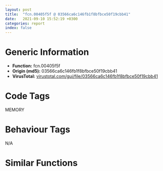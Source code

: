 ```yaml
---
layout: post
title:  "fcn.00405f5f @ 03566ca6c146fb1f8bfbce50f19cbb41"
date:   2021-09-10 15:52:19 +0300
categories: report
index: false
---
```


# Generic Information
- **Function:** fcn.00405f5f
- **Origin (md5):** 03566ca6c146fb1f8bfbce50f19cbb41
- **VirusTotal:** [virustotal.com/gui/file/03566ca6c146fb1f8bfbce50f19cbb41][virustotal_ref]

# Code Tags
<span class="tag" id="MEMORY">MEMORY</span>


# Behaviour Tags
<span class="bhv-tag" id="na">N/A</span>

# Similar Functions
<script type="text/javascript" src="https://www.gstatic.com/charts/loader.js"></script>
<script type="text/javascript">

    google.charts.load('current', {'packages':['corechart']});
    google.charts.setOnLoadCallback(drawChart);

    function drawChart() {
    var data = new google.visualization.DataTable();
        data.addColumn('number', 'X');
        data.addColumn('number', 'Y');
        data.addColumn({type: 'string', role: 'tooltip', 'p': {'html': true}});
        data.addColumn({'type': 'string', 'role': 'style'});
        
        data.addRows([
    [60.0794677734375, 84.57311248779297, '<b><a href="/report/fcn.00405f5f@03566ca6c146fb1f8bfbce50f19cbb41">fcn.00405f5f</a><br>@03566ca6c146fb1f8bfbce50f19cbb41</b><br>', 'point { fill-color: #e0440e; }'],
[19.620500564575195, -24.136106491088867, '<b><a href="/report/fcn.004023aa@90aa43862e75a7f78f2655241632f0e5">fcn.004023aa</a><br>@90aa43862e75a7f78f2655241632f0e5</b><br>', 'null'],
[44.10027313232422, 154.88937377929688, '<b><a href="/report/fcn.00407b2b@7dd153bad1771b9e8d5266a341ebf949">fcn.00407b2b</a><br>@7dd153bad1771b9e8d5266a341ebf949</b><br>', 'null'],
[-27.334705352783203, 61.929141998291016, '<b><a href="/report/fcn.004013c0@562bf33eb57e8c08a86e538e69918c30">fcn.004013c0</a><br>@562bf33eb57e8c08a86e538e69918c30</b><br>', 'null'],
[-15.159810066223145, 192.01890563964844, '<b><a href="/report/fcn.00523c15@da37d90419c1292c0f16cbfd1f66402d">fcn.00523c15</a><br>@da37d90419c1292c0f16cbfd1f66402d</b><br>', 'null'],
[8.308629035949707, 148.5749969482422, '<b><a href="/report/fcn.00405da2@ea9c1e2eeb951a8e6185c6674c228f98">fcn.00405da2</a><br>@ea9c1e2eeb951a8e6185c6674c228f98</b><br>', 'null'],
[21.295780181884766, 70.99803924560547, '<b><a href="/report/fcn.00401def@dd7278b699f8b751b4e28f3abe51fa08">fcn.00401def</a><br>@dd7278b699f8b751b4e28f3abe51fa08</b><br>', 'null'],
[-40.56230926513672, 149.9104461669922, '<b><a href="/report/fcn.0054ec2d@9a2108de6665bf53e42d7cbbbe5a0866">fcn.0054ec2d</a><br>@9a2108de6665bf53e42d7cbbbe5a0866</b><br>', 'null'],
[-35.11776351928711, 100.0277328491211, '<b><a href="/report/fcn.00405d1e@1c48774da6a3dd4bf3ea41716a332c61">fcn.00405d1e</a><br>@1c48774da6a3dd4bf3ea41716a332c61</b><br>', 'null'],
[52.50983428955078, 39.70252227783203, '<b><a href="/report/fcn.00402162@db863ed6a700d7bfd018a178d481bd23">fcn.00402162</a><br>@db863ed6a700d7bfd018a178d481bd23</b><br>', 'null'],
[10.81792163848877, 31.543285369873047, '<b><a href="/report/fcn.004014ba@c765b75e3a5692b4355688c214629643">fcn.004014ba</a><br>@c765b75e3a5692b4355688c214629643</b><br>', 'null'],

        ]);

    var options = {
        title: 'Similarity Plot',
        legend: 'none',
        colors: ['#dedbd9', '#e6693e', '#ec8f6e', '#f3b49f', '#f6c7b6'],
        tooltip: {isHtml: true, trigger: 'both'},
        explorer: {
        actions: ["dragToZoom", "rightClickToReset"],
        },
        chartArea: {
        width: '80%',
        height: '80%'
        },
        width: '100%',
        height: '100%'
    };

    var chart = new google.visualization.ScatterChart(document.getElementById('chart_div'));

    chart.draw(data, options);
    }
    
</script>


<div id="chart_div" style="width: 100%px; height: 100%;"></div>

# Disassembled Code
{% highlight nasm %}

push ebp
mov ebp, esp
sub esp, 0xcc
mov eax, dword[ebp-0x50]
mov ecx, dword[ebp-0x80]
lea eax, [ecx+eax+0x10f]
mov dword[ebp-0x10], eax
mov dword[ebp-0x64], 0xffffffec
mov eax, dword[ebp-0x5c]
add eax, 0x32
mov dword[ebp-0x78], eax
mov dword[ebp-0x50], 0xfffffef3
cmp dword[ebp-0xbc], 0
jne 0x405fa7
cmp dword[ebp-0x30], 0
jbe 0x405fae
cmp dword[ebp-0x80], 0x1ec
je 0x405fae
mov dword[ebp-0x14], 0x5b9
mov eax, dword[ebp-8]
sub eax, dword[ebp-0x24]
add eax, 0x286
mov dword[ebp-0x78], eax
mov eax, dword[ebp-0x80]
sub eax, dword[ebp-0x34]
add eax, 0x3e8
mov dword[ebp-0x84], eax
mov eax, dword[ebp-0x18]
cmp eax, dword[ebp-0x94]
ja 0x405fe0
mov eax, dword[ebp-0x2c]
cmp eax, dword[ebp-0xc]
jne 0x405fe9
mov eax, dword[ebp-0x1c]
sub eax, dword[ebp-0x64]
mov dword[ebp-0x28], eax
mov dword[ebp-8], 0x2d5
mov eax, 0x199
sub eax, dword[ebp-0x90]
mov dword[ebp-0x30], eax
cmp dword[ebp-0x58], 0x1ef
jne 0x40601f
mov eax, dword[ebp-0x64]
cmp eax, dword[ebp-0x18]
jae 0x40601f
mov eax, dword[ebp-0xc]
mov ecx, dword[ebp-0x2c]
lea eax, [ecx+eax+0x119]
mov dword[ebp-0x50], eax
cmp dword[ebp-0xc], 0x19d
je 0x406038
mov eax, dword[ebp-0x78]
cmp eax, dword[ebp-0x48]
jb 0x406043
mov eax, dword[ebp-0x3c]
cmp eax, dword[ebp-0x64]
je 0x406043
mov eax, dword[ebp-0x14]
sub eax, 0xea
mov dword[ebp-0x70], eax
mov eax, dword[ebp-0x88]
cmp eax, dword[ebp-0x34]
jne 0x406068
cmp dword[ebp-0x1c], 0x7d
jbe 0x406068
cmp dword[ebp-0x3c], 0x2f0
jbe 0x406068
mov eax, 0x2a4
sub eax, dword[ebp-0x44]
mov dword[ebp-0x30], eax
mov eax, dword[ebp-0x34]
add eax, 0x1f4
mov dword[ebp-0x40], eax
cmp dword[ebp-0x24], 0x1e4
ja 0x406082
cmp dword[ebp-0x80], 0x7d
jb 0x406089
mov dword[ebp-8], 0x1a6
mov eax, 0x1f9
sub eax, dword[ebp-0x64]
mov dword[ebp-8], eax
mov dword[ebp-0x78], 0x5dc
mov eax, dword[ebp-0x2c]
cmp eax, dword[ebp-0x58]
jne 0x4060b8
cmp dword[ebp-0x84], 0x323
jbe 0x4060b8
push 0x25
pop eax
sub eax, dword[ebp-0x1c]
mov dword[ebp-0xc], eax
mov eax, dword[ebp-0x74]
mov ecx, dword[ebp-0x30]
lea eax, [ecx+eax+0xa8]
mov dword[ebp-0xac], eax
and dword[ebp-0x28], 0
jmp 0x4060d8
mov eax, dword[ebp-0x28]
inc eax
mov dword[ebp-0x28], eax
cmp dword[ebp-0x28], 3
jae 0x4060ee
mov eax, 0x6dd
sub eax, dword[ebp-0x94]
mov dword[ebp-0x3c], eax
jmp 0x4060d1
push 0x40
push 0x3000
push 0xc7d86
push 0
call dword[sym.imp.KERNEL32.dll_VirtualAlloc]
mov dword[ebp-0xb4], eax
mov dword[ebp-0xac], 0xfffffd35
mov eax, dword[ebp-0x5c]
cmp eax, dword[ebp-0x34]
jbe 0x406120
cmp dword[ebp-0x10], 0
jne 0x406127
mov dword[ebp-0x38], 0x2e9
mov eax, dword[ebp-0x50]
cmp eax, dword[ebp-0x1c]
jne 0x406143
cmp dword[ebp-0x30], 0x27a
je 0x406143
mov eax, dword[ebp-0xac]
cmp eax, dword[ebp-0x54]
je 0x40614a
mov dword[ebp-0x2c], 0xfffffeca
mov eax, dword[ebp-0x18]
sub eax, 0x183
mov dword[ebp-0x70], eax
mov eax, dword[ebp-0x5c]
mov ecx, dword[ebp-0x94]
lea eax, [ecx+eax+0xb3]
mov dword[ebp-0x40], eax
cmp dword[ebp-0x68], 0xbf
ja 0x406183
cmp dword[ebp-0x68], 0x217
jb 0x406183
cmp dword[ebp-0x4c], 0x225
jae 0x40618a
mov dword[ebp-0x3c], 0x1f5
mov dword[ebp-8], 0xfffffe23
mov dword[ebp-0x24], 0xbf9
mov eax, dword[ebp-0x44]
sub eax, 0x272
mov dword[ebp-0x84], eax
mov eax, dword[ebp-0x60]
sub eax, dword[ebp-0x3c]
mov dword[ebp-0xc], eax
mov eax, dword[ebp-0x24]
add eax, 8
mov dword[ebp-0x24], eax
mov eax, dword[ebp-0x40]
add eax, 0x115
mov dword[ebp-0x70], eax
mov eax, dword[ebp-8]
mov ecx, dword[ebp-0x38]
lea eax, [ecx+eax-0x3bb]
mov dword[ebp-0x50], eax
cmp dword[ebp-0x24], 0xc11
jb 0x4061a6
mov eax, dword[ebp-0x20]
sub eax, dword[ebp-0x20]
mov dword[ebp-0x14], eax
mov eax, 0x113
sub eax, dword[ebp-0x10]
sub eax, 0xed
mov dword[ebp-0x54], eax
mov eax, dword[ebp-0x10]
cmp eax, dword[ebp-0x98]
jne 0x40620b
mov eax, dword[ebp-0x90]
cmp eax, dword[ebp-0x7c]
ja 0x406213
mov eax, dword[ebp-0x68]
cmp eax, dword[ebp-0x80]
je 0x40621c
mov eax, dword[ebp-0x6c]
sub eax, dword[ebp-0x18]
mov dword[ebp-0x28], eax
mov dword[ebp-0x44], 0xfffffe5e
mov eax, dword[ebp-0xb4]
add eax, 0x8f000
mov dword[ebp-0xb4], eax
and dword[ebp-0x58], 0
jmp 0x406241
mov eax, dword[ebp-0x58]
inc eax
mov dword[ebp-0x58], eax
cmp dword[ebp-0x58], 1
jae 0x406258
mov eax, dword[ebp-0x8c]
sub eax, dword[ebp-0x78]
add eax, 0x78
mov dword[ebp-0x20], eax
jmp 0x40623a
mov eax, 0x1fa
sub eax, dword[ebp-0x18]
mov dword[ebp-0x68], eax
mov dword[ebp-0x58], 0x40
mov eax, dword[ebp-0x40]
cmp eax, dword[ebp-0x78]
je 0x40627b
cmp dword[ebp-0x68], 0x3b3
jbe 0x406282
mov dword[ebp-0x7c], 0xfffffc88
mov dword[ebp-0xc8], 0xb9d778
mov eax, 0xde
sub eax, dword[ebp-0x88]
sub eax, dword[ebp-0x88]
mov dword[ebp-0x3c], eax
mov eax, 0x2ec
sub eax, dword[ebp-0x40]
sub eax, 0x1b8
mov dword[ebp-0x94], eax
mov eax, 0x220
sub eax, dword[ebp-0xc]
mov dword[ebp-0x10], eax
mov dword[ebp-0x4c], 0xffffff16
and dword[ebp-4], 0
mov eax, dword[ebp-0x18]
add eax, 0x18d
mov dword[ebp-0x14], eax
mov eax, dword[ebp-0xa0]
sub eax, dword[ebp-0x48]
mov dword[ebp-0x54], eax
cmp dword[ebp-0x70], 0x380
je 0x4062f9
cmp dword[ebp-0x28], 0xb2
je 0x4062f9
mov dword[ebp-0x6c], 0x26c
mov dword[ebp-0x7c], 0x424
mov eax, dword[ebp-0x24]
sub eax, 0x2d
mov dword[ebp-0x40], eax
mov eax, 0x187
sub eax, dword[ebp-0xbc]
add eax, dword[ebp-0x14]
mov dword[ebp-0x84], eax
mov dword[ebp-0xa8], 0x1192b4a6
mov eax, dword[ebp-0x8c]
add eax, 0xec
sub eax, dword[ebp-0x84]
mov dword[ebp-0x64], eax
mov eax, dword[ebp-0x50]
add eax, 0xf1
mov dword[ebp-0x28], eax
mov dword[ebp-0xa4], 0x25574232
mov eax, dword[ebp-0x60]
cmp eax, dword[ebp-0x7c]
je 0x406360
mov eax, dword[ebp-0xc]
cmp eax, dword[ebp-8]
ja 0x406367
mov dword[ebp-0x10], 0x8a2
mov dword[ebp-0x9c], 0xa233ffdd
mov eax, dword[ebp-8]
add eax, 0x1a1
sub eax, dword[ebp-0x10]
mov dword[ebp-0x84], eax
mov eax, dword[ebp-0x34]
sub eax, 0x299
mov dword[ebp-0xa0], eax
mov dword[ebp-0xb0], 0xa3298661
cmp dword[ebp-0x50], 0x2dd
ja 0x4063b2
cmp dword[ebp-0x1c], 0x70
jne 0x4063bd
cmp dword[ebp-0x14], 0x372
jne 0x4063bd
mov eax, dword[ebp-0x58]
sub eax, 0x116
mov dword[ebp-0x40], eax
mov eax, dword[ebp-0x10]
sub eax, 0x116
mov dword[ebp-0x58], eax
mov dword[ebp-0xc4], 0x9848cf59
mov eax, dword[ebp-0x18]
mov ecx, dword[ebp-0x4c]
lea eax, [ecx+eax+0x132]
mov dword[ebp-0x34], eax
mov eax, dword[ebp-0x88]
mov ecx, dword[ebp-0x60]
lea eax, [ecx+eax-0x335]
mov dword[ebp-0x50], eax
mov eax, 0x1f6
sub eax, dword[ebp-0x24]
add eax, 0x22d
mov dword[ebp-8], eax
and dword[ebp-4], 0
cmp dword[ebp-4], 0xacb0
jae 0x406c24
mov eax, dword[ebp-0x8c]
mov ecx, dword[ebp-0x68]
lea eax, [ecx+eax-0x3aa]
mov dword[ebp-0x28], eax
cmp dword[ebp-0x7c], 0xf7
jae 0x40644e
cmp dword[ebp-8], 0x1f4
jne 0x40644e
mov eax, dword[ebp-0x84]
mov ecx, dword[ebp-0x48]
lea eax, [ecx+eax-0x192]
mov dword[ebp-0x34], eax
mov eax, dword[ebp-0xa8]
xor eax, dword[ebp-0xa4]
mov dword[ebp-0xa8], eax
mov eax, dword[ebp-0x5c]
sub eax, 0x10e
mov dword[ebp-0x24], eax
mov eax, dword[ebp-0x38]
sub eax, 0x15c
mov dword[ebp-0x4c], eax
mov eax, dword[ebp-0xb0]
add eax, dword[ebp-0xc4]
mov dword[ebp-0xb0], eax
mov dword[ebp-0x70], 0xfffffcf1
mov eax, dword[ebp-0x20]
add eax, 0x64
sub eax, dword[ebp-0x20]
mov dword[ebp-0xc], eax
mov eax, dword[ebp-0xa4]
add eax, dword[ebp-0xa8]
mov dword[ebp-0xa4], eax
mov eax, dword[ebp-0xa4]
add eax, dword[ebp-0xc4]
mov dword[ebp-0xa4], eax
cmp dword[ebp-0x30], 0x101
jne 0x4064d9
cmp dword[ebp-0x24], 0
jae 0x4064d9
mov eax, 0x1ad
sub eax, dword[ebp-0x10]
mov dword[ebp-0x64], eax
mov eax, dword[ebp-0xa4]
xor eax, dword[ebp-0x9c]
mov dword[ebp-0xa4], eax
cmp dword[ebp-0x34], 0xb4
ja 0x4064fc
mov eax, dword[ebp-0x34]
cmp eax, dword[ebp-0x24]
jne 0x406505
cmp dword[ebp-0x20], 0x2ed
jae 0x40650c
mov dword[ebp-0x14], 0x55c
mov eax, 0x2ff
sub eax, dword[ebp-0x4c]
mov dword[ebp-0x80], eax
mov eax, dword[ebp-0x9c]
add eax, dword[ebp-0xa8]
mov dword[ebp-0x9c], eax
mov eax, 0x1a7
sub eax, dword[ebp-0x58]
add eax, 0xbb
mov dword[ebp-0x40], eax
mov eax, dword[ebp-0x9c]
add eax, dword[ebp-0xb0]
mov dword[ebp-0x9c], eax
mov dword[ebp-0x54], 0x154
mov eax, dword[ebp-0x60]
sub eax, dword[ebp-0x2c]
sub eax, dword[ebp-0x64]
mov dword[ebp-0x28], eax
mov eax, dword[ebp-0x9c]
add eax, dword[ebp-0xb0]
mov dword[ebp-0x9c], eax
mov eax, dword[ebp-0x70]
sub eax, dword[ebp-0x5c]
mov dword[ebp-0x98], eax
mov dword[ebp-0x50], 0x4fa
mov eax, dword[ebp-0xb4]
add eax, dword[ebp-4]
mov dword[ebp-0xcc], eax
mov eax, 0x1f7
sub eax, dword[ebp-0x94]
sub eax, 0x171
mov dword[ebp-0x28], eax
mov eax, dword[ebp-0x10]
add eax, 0x3b8
sub eax, dword[ebp-0x98]
mov dword[ebp-0x14], eax
mov eax, dword[ebp-0xc8]
add eax, dword[ebp-4]
mov dword[ebp-0xc0], eax
mov eax, dword[ebp-0x18]
sub eax, 0x122
or eax, dword[ebp-0x74]
mov dword[ebp-0x34], eax
mov eax, dword[ebp-0x40]
add eax, 0xad
mov dword[ebp-0x54], eax
mov eax, dword[ebp-0xc0]
mov eax, dword[eax]
sub eax, dword[ebp-0xa8]
mov ecx, dword[ebp-0xcc]
mov dword[ecx], eax
mov eax, dword[ebp-0x50]
add eax, 0x31e
mov dword[ebp-0x78], eax
cmp dword[ebp-0x48], 0x2e1
jne 0x406619
cmp dword[ebp-8], 0x204
je 0x406620
mov eax, dword[ebp-0x5c]
cmp eax, dword[ebp-0x14]
je 0x406620
mov dword[ebp-0x54], 0xfffffd23
mov eax, dword[ebp-0x64]
cmp eax, dword[ebp-0x1c]
jbe 0x406642
cmp dword[ebp-0x80], 0x21a
jne 0x406642
mov eax, dword[ebp-0x40]
sub eax, dword[ebp-0x28]
sub eax, 0x276
mov dword[ebp-0x88], eax
mov eax, dword[ebp-0x18]
add eax, 0x148
mov dword[ebp-0x5c], eax
cmp dword[ebp-0x2c], 0x18c
ja 0x406668
cmp dword[ebp-0x60], 0x3d9
jae 0x40666f
cmp dword[ebp-0x30], 0x3a6
jne 0x40666f
mov dword[ebp-0x44], 0x33b
mov eax, 0x379
sub eax, dword[ebp-0x54]
mov dword[ebp-0x94], eax
mov dword[ebp-0x24], 0x65
mov eax, dword[ebp-0x64]
sub eax, 0x39b
mov dword[ebp-0x5c], eax
mov eax, 0x24c
sub eax, dword[ebp-0x10]
sub eax, dword[ebp-0x30]
mov dword[ebp-0x90], eax
mov eax, dword[ebp-4]
sub eax, 0x1bb39
mov dword[ebp-4], eax
mov eax, dword[ebp-0xbc]
add eax, 0x185
mov dword[ebp-0x50], eax
cmp dword[ebp-0x40], 0
jne 0x4066d3
mov eax, dword[ebp-0x70]
cmp eax, dword[ebp-0x90]
jne 0x4066d3
cmp dword[ebp-0xac], 0
je 0x4066de
mov eax, dword[ebp-0x20]
add eax, 0x2be
mov dword[ebp-0xc], eax
and dword[ebp-0x38], 0
jmp 0x4066eb
mov eax, dword[ebp-0x38]
inc eax
mov dword[ebp-0x38], eax
cmp dword[ebp-0x38], 3
jae 0x406701
mov eax, dword[ebp-0x18]
add eax, 0x1c3
mov dword[ebp-0xa0], eax
jmp 0x4066e4
and dword[ebp-0x2c], 0
jmp 0x40670e
mov eax, dword[ebp-0x2c]
inc eax
mov dword[ebp-0x2c], eax
cmp dword[ebp-0x2c], 1
jae 0x406721
mov eax, dword[ebp-0x6c]
add eax, 0x363
mov dword[ebp-0x18], eax
jmp 0x406707
mov eax, dword[ebp-0x38]
cmp eax, dword[ebp-0x34]
jbe 0x40673e
mov eax, dword[ebp-0x14]
cmp eax, dword[ebp-0x94]
jae 0x40673e
mov dword[ebp-0xac], 0xfffffffc
mov dword[ebp-0x54], 0x2f3
cmp dword[ebp-0x5c], 0x27f
jbe 0x40675f
mov eax, dword[ebp-0x24]
cmp eax, dword[ebp-0x1c]
ja 0x40675f
cmp dword[ebp-0x3c], 0x2ad
jb 0x40676d
mov eax, dword[ebp-0x7c]
add eax, 0x43e
mov dword[ebp-0x98], eax
cmp dword[ebp-0x84], 0x276
jb 0x406782
cmp dword[ebp-0x50], 0xf1
jbe 0x406790
mov eax, 0x31c
sub eax, dword[ebp-0x74]
sub eax, dword[ebp-0x1c]
mov dword[ebp-0x2c], eax
cmp dword[ebp-0x24], 0x112
jbe 0x4067b1
cmp dword[ebp-0x20], 0x3d3
jne 0x4067b1
mov eax, dword[ebp-0x38]
cmp eax, dword[ebp-8]
jbe 0x4067b1
mov dword[ebp-0x20], 0x26c
mov eax, dword[ebp-4]
add eax, 0xc40c8
mov dword[ebp-4], eax
mov eax, dword[ebp-0x8c]
add eax, 0x2ee
mov dword[ebp-0x40], eax
mov eax, dword[ebp-0x8c]
add eax, 0x1a
mov dword[ebp-0x34], eax
mov eax, dword[ebp-0x68]
cmp eax, dword[ebp-0x74]
jbe 0x4067e7
cmp dword[ebp-0x20], 0xf0
ja 0x4067f0
cmp dword[ebp-0x74], 0x13a
jb 0x4067f9
mov eax, dword[ebp-0x7c]
add eax, dword[ebp-0x34]
mov dword[ebp-0x6c], eax
mov dword[ebp-0x10], 0xffffff3f
mov eax, dword[ebp-0x30]
sub eax, 0x198
mov dword[ebp-0x44], eax
and dword[ebp-0x48], 0
jmp 0x406818
mov eax, dword[ebp-0x48]
inc eax
mov dword[ebp-0x48], eax
cmp dword[ebp-0x48], 1
jae 0x40682b
mov eax, 0xe7
sub eax, dword[ebp-0x2c]
mov dword[ebp-0x70], eax
jmp 0x406811
mov eax, dword[ebp-0x20]
add eax, 0x2c0
sub eax, dword[ebp-0x7c]
mov dword[ebp-0x68], eax
mov dword[ebp-0x7c], 0x5f6
mov eax, dword[ebp-0x40]
cmp eax, dword[ebp-0x38]
jbe 0x406868
cmp dword[ebp-0xc], 0x306
jne 0x406868
cmp dword[ebp-0x38], 0x3bb
je 0x406868
mov eax, 0x254
sub eax, dword[ebp-0x1c]
sub eax, dword[ebp-0x3c]
mov dword[ebp-0x18], eax
mov eax, dword[ebp-4]
sub eax, 0x82bfa
mov dword[ebp-4], eax
mov eax, dword[ebp-0x84]
sub eax, dword[ebp-0xbc]
mov dword[ebp-0xa0], eax
mov eax, dword[ebp-0x4c]
sub eax, dword[ebp-0x84]
mov dword[ebp-0x54], eax
mov eax, dword[ebp-0xc]
add eax, dword[ebp-0x80]
mov dword[ebp-0x2c], eax
cmp dword[ebp-0x98], 0x285
ja 0x4068b7
cmp dword[ebp-0x90], 0
jne 0x4068c0
mov eax, dword[ebp-0x44]
cmp eax, dword[ebp-0x60]
ja 0x4068c0
mov eax, dword[ebp-0x74]
sub eax, dword[ebp-0x74]
mov dword[ebp-0x4c], eax
mov eax, dword[ebp-0x20]
sub eax, 0x169
mov dword[ebp-0x60], eax
mov eax, dword[ebp-0x30]
sub eax, dword[ebp-0x98]
mov dword[ebp-0x70], eax
mov eax, dword[ebp-0x6c]
add eax, dword[ebp-0x3c]
mov dword[ebp-0x1c], eax
mov eax, dword[ebp-0x24]
add eax, 0x1e3
mov dword[ebp-0x4c], eax
mov eax, dword[ebp-4]
add eax, 0xdd7ff
mov dword[ebp-4], eax
mov eax, dword[ebp-0xc]
sub eax, 0x49a
mov dword[ebp-0x90], eax
mov eax, dword[ebp-0xc0]
mov dword[ebp-0xb8], eax
cmp dword[ebp-0xb8], 0x3d
je 0x406939
cmp dword[ebp-0xb8], 0x61
je 0x406930
cmp dword[ebp-0xb8], 0xae
je 0x406944
jmp 0x406952
mov dword[ebp-0x3c], 0xfffffce3
jmp 0x40695d
mov eax, dword[ebp-0x4c]
sub eax, 0xf
mov dword[ebp-0x18], eax
jmp 0x40695d
mov eax, dword[ebp-0xa0]
sub eax, dword[ebp-0x20]
mov dword[ebp-0x10], eax
jmp 0x40695d
mov eax, 0x328
sub eax, dword[ebp-0x14]
mov dword[ebp-0x48], eax
cmp dword[ebp-0x4c], 0x2fc
ja 0x40696f
cmp dword[ebp-0x48], 0x17c
jne 0x406976
mov dword[ebp-0x30], 0xfffffe65
mov eax, dword[ebp-0x28]
add eax, dword[ebp-0x30]
sub eax, dword[ebp-0xa0]
mov dword[ebp-0x74], eax
mov eax, dword[ebp-0x68]
sub eax, 0x30f
sub eax, dword[ebp-0x54]
mov dword[ebp-0xa0], eax
mov eax, dword[ebp-0x90]
sub eax, dword[ebp-0x8c]
mov dword[ebp-0x18], eax
mov eax, dword[ebp-0x68]
cmp eax, dword[ebp-0x94]
ja 0x4069b8
mov eax, dword[ebp-0x34]
cmp eax, dword[ebp-0x38]
jne 0x4069c3
mov eax, dword[ebp-0x50]
add eax, 0x103
mov dword[ebp-0x10], eax
cmp dword[ebp-0x8c], 0
jae 0x4069e0
cmp dword[ebp-0x74], 0x1c8
jne 0x4069e0
mov eax, dword[ebp-0x48]
add eax, 0x5aa
mov dword[ebp-0x3c], eax
mov dword[ebp-0x38], 0xffffff40
cmp dword[ebp-0x78], 0x1f0
jne 0x406a04
mov eax, dword[ebp-0x1c]
cmp eax, dword[ebp-0x98]
jb 0x406a04
cmp dword[ebp-0xc], 0x11f
jb 0x406a17
mov eax, dword[ebp-0x90]
sub eax, 0x1df
sub eax, dword[ebp-0x44]
mov dword[ebp-0x3c], eax
jmp 0x406a27
mov eax, dword[ebp-0x20]
mov ecx, dword[ebp-0x18]
lea eax, [ecx+eax-0x271]
mov dword[ebp-0x58], eax
mov eax, dword[ebp-4]
add eax, 0x23485
mov dword[ebp-4], eax
cmp dword[ebp-0x3c], 0x1a6
jne 0x406a44
cmp dword[ebp-8], 0x31d
jb 0x406a4c
mov eax, dword[ebp-0x1c]
cmp eax, dword[ebp-0x10]
je 0x406a53
mov dword[ebp-8], 0x70
mov eax, dword[ebp-0x5c]
add eax, dword[ebp-0x88]
mov dword[ebp-0x48], eax
mov eax, dword[ebp-0x54]
cmp eax, dword[ebp-8]
jbe 0x406a76
mov eax, dword[ebp-0x10]
cmp eax, dword[ebp-0x78]
je 0x406a76
mov dword[ebp-0x40], 0x557
mov eax, dword[ebp-0x68]
cmp eax, dword[ebp-0x2c]
jne 0x406a92
cmp dword[ebp-0x78], 0x377
jne 0x406a92
mov eax, dword[ebp-0x38]
sub eax, 0x549
mov dword[ebp-0x80], eax
mov eax, 0x16b
sub eax, dword[ebp-0x30]
sub eax, 0x1ff
mov dword[ebp-0x64], eax
mov eax, dword[ebp-0x74]
sub eax, 0xae
mov dword[ebp-0x60], eax
mov dword[ebp-0x14], 0xfffffd08
mov eax, dword[ebp-0x48]
add eax, 0x271
mov dword[ebp-0x20], eax
and dword[ebp-0x14], 0
jmp 0x406acc
mov eax, dword[ebp-0x14]
inc eax
mov dword[ebp-0x14], eax
cmp dword[ebp-0x14], 3
jae 0x406adf
mov eax, dword[ebp-0x6c]
sub eax, 0x106
mov dword[ebp-0x18], eax
jmp 0x406ac5
mov eax, dword[ebp-4]
add eax, 0x5456e
mov dword[ebp-4], eax
mov dword[ebp-0x1c], 0xffffffde
mov eax, dword[ebp-0x5c]
sub eax, 0xb8
mov dword[ebp-0x8c], eax
mov dword[ebp-0x44], 0x51c
mov eax, dword[ebp-0x6c]
sub eax, dword[ebp-0x10]
sub eax, 0x29c
mov dword[ebp-0x80], eax
cmp dword[ebp-0x28], 0x27e
jb 0x406b26
cmp dword[ebp-0x6c], 0x34d
jbe 0x406b2c
cmp dword[ebp-0x5c], 0
jne 0x406b38
mov eax, dword[ebp-0x60]
sub eax, dword[ebp-0x98]
mov dword[ebp-0x6c], eax
mov eax, 0x2e6
sub eax, dword[ebp-0x60]
add eax, 0x207
mov dword[ebp-0x44], eax
and dword[ebp-8], 0
jmp 0x406b55
mov eax, dword[ebp-8]
inc eax
mov dword[ebp-8], eax
cmp dword[ebp-8], 1
jae 0x406b6b
mov eax, 0xa9
sub eax, dword[ebp-0x54]
mov dword[ebp-0x88], eax
jmp 0x406b4e
mov eax, 0x310
sub eax, dword[ebp-0x78]
add eax, 0x116
mov dword[ebp-0x7c], eax
mov eax, dword[ebp-0xc]
sub eax, 0x29c
mov dword[ebp-0x74], eax
mov eax, dword[ebp-4]
add eax, 0x6d407
mov dword[ebp-4], eax
mov eax, dword[ebp-0xc]
sub eax, dword[ebp-0x58]
sub eax, 0xf9
mov dword[ebp-8], eax
mov dword[ebp-0x28], 0x4cf
mov eax, dword[ebp-0xc]
sub eax, dword[ebp-0x4c]
sub eax, dword[ebp-0x4c]
mov dword[ebp-0x30], eax
and dword[ebp-0xc], 0
jmp 0x406bbf
cmp dword[ebp-0xc], 1
jae 0x406bd2
mov eax, 0x4bb
sub eax, dword[ebp-0x8c]
mov dword[ebp-0x88], eax
mov eax, dword[ebp-0xb4]
add eax, 0x88e5
mov dword[0x40db24], eax
mov eax, dword[ebp-0x88]
sub eax, 0x560
mov dword[ebp-0x64], eax
mov eax, dword[ebp-0x58]
add eax, 0x119
mov dword[ebp-0x24], eax
cmp dword[ebp-0x3c], 0x261
jne 0x406c7f
cmp dword[ebp-0x20], 0
jne 0x406c7f
cmp dword[ebp-0x10], 0x21e
jb 0x406c7f
mov eax, dword[ebp-0x6c]
sub eax, 0x31
mov dword[ebp-0x14], eax
mov dword[ebp-0x70], 0xfffffc06
and dword[ebp-0x44], 0
jmp 0x406c93
mov eax, dword[ebp-0x44]
inc eax
mov dword[ebp-0x44], eax
cmp dword[ebp-0x44], 1
jae 0x406cab
mov eax, 0x34b
sub eax, dword[ebp-0x1c]
add eax, 0x385
mov dword[ebp-8], eax
jmp 0x406c8c
mov eax, dword[ebp-0x44]
sub eax, 0x314
mov dword[ebp-0x54], eax
mov dword[ebp-0x90], 0xfffffd1b
mov eax, dword[ebp-0x4c]
add eax, 0x36c
mov dword[ebp-0x88], eax
mov esp, ebp
pop ebp
ret

{% endhighlight %}

[virustotal_ref]: https://www.virustotal.com/gui/file/03566ca6c146fb1f8bfbce50f19cbb41